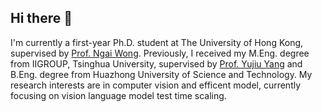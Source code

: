 ## Hi there 👋

<!--
**Stephen0808/Stephen0808** is a ✨ _special_ ✨ repository because its `README.md` (this file) appears on your GitHub profile.

Here are some ideas to get you started:

- 🔭 I’m currently working on ...
- 🌱 I’m currently learning ...
- 👯 I’m looking to collaborate on ...
- 🤔 I’m looking for help with ...
- 💬 Ask me about ...
- 📫 How to reach me: ...
- 😄 Pronouns: ...
- ⚡ Fun fact: ...
-->


I'm currently a first-year Ph.D. student at The University of Hong Kong, supervised by [Prof. Ngai Wong](https://scholar.google.com/citations?user=PM_uMYIAAAAJ&hl=en). Previously, I received my M.Eng. degree from IIGROUP, Tsinghua University, supervised by [Prof. Yujiu Yang](https://scholar.google.com/citations?user=4gH3sxsAAAAJ&hl=zh-CN) and B.Eng. degree from Huazhong University of Science and Technology. My research interests are in computer vision and efficent model, currently focusing on vision language model test time scaling.
